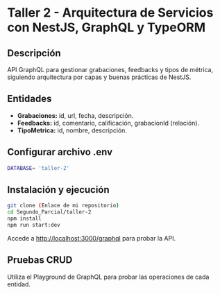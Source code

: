 # Taller 2 - Arquitectura de Servicios con NestJS, GraphQL y TypeORM

## Descripción
API GraphQL para gestionar grabaciones, feedbacks y tipos de métrica, siguiendo arquitectura por capas y buenas prácticas de NestJS.

## Entidades
- **Grabaciones:** id, url, fecha, descripción.
- **Feedbacks:** id, comentario, calificación, grabacionId (relación).
- **TipoMetrica:** id, nombre, descripción.

## Configurar archivo .env
```bash
DATABASE= 'taller-2'
```


## Instalación y ejecución

```bash
git clone (Enlace de mi repositorio)
cd Segundo_Parcial/taller-2
npm install
npm run start:dev
```

Accede a [http://localhost:3000/graphql](http://localhost:3000/graphql) para probar la API.

## Pruebas CRUD
Utiliza el Playground de GraphQL para probar las operaciones de cada entidad.
